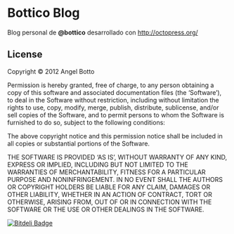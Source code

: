 # Bottico Blog

Blog personal de **@bottico** desarrollado con <http://octopress.org/>

## License
Copyright © 2012 Angel Botto

Permission is hereby granted, free of charge, to any person obtaining a copy of this software and associated documentation files (the ‘Software’), to deal in the Software without restriction, including without limitation the rights to use, copy, modify, merge, publish, distribute, sublicense, and/or sell copies of the Software, and to permit persons to whom the Software is furnished to do so, subject to the following conditions:

The above copyright notice and this permission notice shall be included in all copies or substantial portions of the Software.

THE SOFTWARE IS PROVIDED ‘AS IS’, WITHOUT WARRANTY OF ANY KIND, EXPRESS OR IMPLIED, INCLUDING BUT NOT LIMITED TO THE WARRANTIES OF MERCHANTABILITY, FITNESS FOR A PARTICULAR PURPOSE AND NONINFRINGEMENT. IN NO EVENT SHALL THE AUTHORS OR COPYRIGHT HOLDERS BE LIABLE FOR ANY CLAIM, DAMAGES OR OTHER LIABILITY, WHETHER IN AN ACTION OF CONTRACT, TORT OR OTHERWISE, ARISING FROM, OUT OF OR IN CONNECTION WITH THE SOFTWARE OR THE USE OR OTHER DEALINGS IN THE SOFTWARE.




[![Bitdeli Badge](https://d2weczhvl823v0.cloudfront.net/angelbotto/bottico.github.com/trend.png)](https://bitdeli.com/free "Bitdeli Badge")

